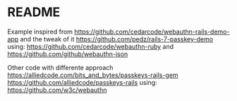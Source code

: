 # README

Example inspired from https://github.com/cedarcode/webauthn-rails-demo-app and the tweak of it https://github.com/pedz/rails-7-passkey-demo
using: https://github.com/cedarcode/webauthn-ruby and https://github.com/github/webauthn-json

Other code with differente approach
https://alliedcode.com/bits_and_bytes/passkeys-rails-gem
https://github.com/alliedcode/passkeys-rails
using: https://github.com/w3c/webauthn

